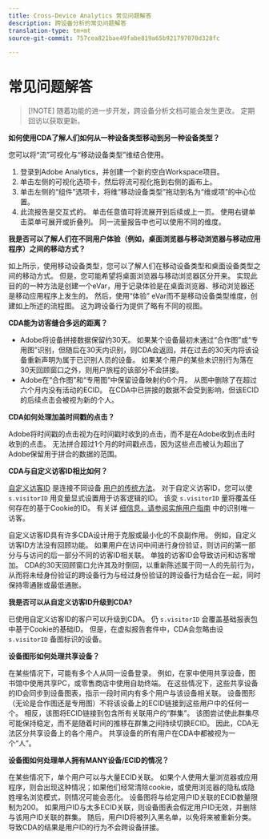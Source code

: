 ```yaml
---
title: Cross-Device Analytics 常见问题解答
description: 跨设备分析的常见问题解答
translation-type: tm+mt
source-git-commit: 757cea821bae49fabe819a65b921797070d328fc

---
```



# 常见问题解答

> [!NOTE] 随着功能的进一步开发，跨设备分析文档可能会发生更改。 定期回访以获取更新。

**如何使用CDA了解人们如何从一种设备类型移动到另一种设备类型？**

您可以将“流”可视化与“移动设备类型”维结合使用。

1. 登录到Adobe Analytics，并创建一个新的空白Workspace项目。
2. 单击左侧的可视化选项卡，然后将流可视化拖到右侧的画布上。
3. 单击左侧的“组件”选项卡，将维“移动设备类型”拖动到名为“维或项”的中心位置。
4. 此流报告是交互式的。 单击任意值可将流展开到后续或上一页。 使用右键单击菜单可展开或折叠列。 同一流量报告中也可以使用不同的维度。

**我是否可以了解人们在不同用户体验（例如，桌面浏览器与移动浏览器与移动应用程序）之间的移动方式？**

如上所示，使用移动设备类型，您可以了解人们在移动设备类型和桌面设备类型之间的移动方式。 但是，您可能希望将桌面浏览器与移动浏览器区分开来。 实现此目的的一种方法是创建一个eVar，用于记录体验是在桌面浏览器、移动浏览器还是移动应用程序上发生的。 然后，使用“体验” eVar而不是移动设备类型维度，创建如上所述的流程图。 这为跨设备行为提供了略有不同的视图。

**CDA能为访客缝合多远的距离？**

* Adobe将设备拼接数据保留约30天。 如果某个设备最初未通过“合作图”或“专用图”识别，但随后在30天内识别，则CDA会返回，并在过去的30天内将该设备重新声明为属于已识别人员的设备。 如果某个用户的某些未识别行为落在30天回顾窗口之外，则用户旅程的该部分不会拼接。
* Adobe在“合作图”和“专用图”中保留设备映射约6个月。 从图中删除了在超过六个月内没有活动的ECID。 在CDA中已拼接的数据不会受到影响，但该ECID的后续点击会被视为新的个人。

**CDA如何处理加盖时间戳的点击？**

Adobe将时间戳的点击视为在时间戳时收到的点击，而不是在Adobe收到点击时收到的点击。 无法拼合超过1个月的时间戳点击，因为这些点击被认为超出了Adobe保留用于拼合的数据的范围。

**CDA与自定义访客ID相比如何？**

[自定义访客ID](/help/implement/js-implementation/c-unique-visitors/visid-custom.md) 是连接不同设备 [用户的传统方法](/help/implement/js-implementation/xdevice-visid/xdevice-connecting.md)。 对于自定义访客ID，您可以使 `s.visitorID` 用变量显式设置用于访客逻辑的ID。 该变 `s.visitorID` 量将覆盖任何存在的基于Cookie的ID。 有关详 [细信息，请参阅实施用户指南](/help/implement/js-implementation/c-unique-visitors/visid-overview.md) 中的识别唯一访客。

自定义访客ID具有许多CDA设计用于克服或最小化的不良副作用。 例如，自定义访客ID方法没有回顾功能。 如果用户在访问中间进行身份验证，则访问的第一部分与与访问的后一部分不同的访客ID相关联。 单独的访客ID会导致访问和访客增加。 CDA的30天回顾窗口允许其及时倒回，以重新陈述属于同一人的先前行为，从而将未经身份验证的跨设备行为与经过身份验证的跨设备行为结合在一起，同时保持零通胀或最低通胀。

**我是否可以从自定义访客ID升级到CDA?**

已使用自定义访客ID的客户可以升级到CDA。 仍 `s.visitorID` 会覆盖基础报表包中基于Cookie的基础ID。 但是，在虚拟报告套件中，CDA会忽略由设 `s.visitorID` 备图标识的设备。

**设备图形如何处理共享设备？**

在某些情况下，可能有多个人从同一设备登录。 例如，在家中使用共享设备，图书馆中使用共享PC，或零售商店中使用自助终端。 在这些情况下，这些共享设备的ID会同步到设备图表，指示一段时间内有多个用户与该设备相关联。 设备图形（无论是合作图还是专用图）不将该设备上的ECID链接到这些用户中的任何一个。 相反，该图将ECID链接到包含所有关联用户的“群集”。 该图尝试使此群集尽可能保持稳定，而不是随着时间的推移在群集之间持续切换ECID。 因此，CDA无法区分共享设备上的各个用户。 共享设备的所有用户在CDA中都被视为一个“人”。

**设备图如何处理单人拥有MANY设备/ECID的情况？**

在某些情况下，单个用户可以与大量ECID关联。 如果个人使用大量浏览器或应用程序，则会出现这种情况；如果他们经常清除cookie，或使用浏览器的隐私或隐姓埋名浏览模式，则情况可能会恶化。 设备图将与给定用户ID关联的ECID数量限制为200。 如果用户ID与太多ECID关联，则设备图表会假定用户ID无效，并删除与该用户ID关联的群集。 随后，用户ID将被列入黑名单，以免将来被重新分类。 导致CDA的结果是用户ID的行为不会跨设备拼接。
